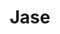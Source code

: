---
pid: ns171
title: Jase
location_transcription: City Hall
coordinates: "[-75.163586150144, 39.952358982663]"
zipcode: 
gen_neighborhood: 
neighborhood: 
outside_phl: 
age: '9'
age_range: 6-13
instagram: 
image_file_name: ns_171.jpg
proposal_transcription: 
topic: Person,Unknown
topic_summary: 0, 0
type: Other No Form
keywords_other: 
credit: Yohan
image_labels: Figure
twitter: 
facebook: 
permalink: "/monuments/ns171/"
layout: item-page
---